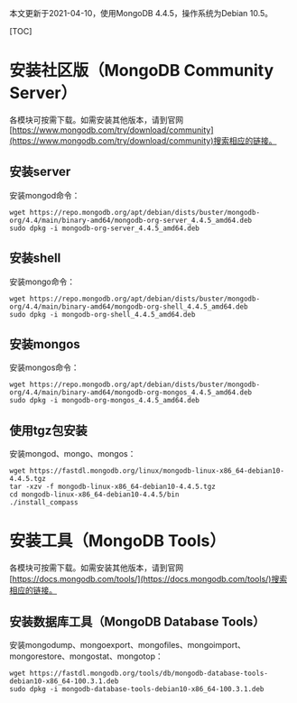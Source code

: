 本文更新于2021-04-10，使用MongoDB 4.4.5，操作系统为Debian 10.5。

[TOC]

# 安装社区版（MongoDB Community Server）

各模块可按需下载。如需安装其他版本，请到官网[https://www.mongodb.com/try/download/community](https://www.mongodb.com/try/download/community)搜索相应的链接。

## 安装server

安装mongod命令：

```shell
wget https://repo.mongodb.org/apt/debian/dists/buster/mongodb-org/4.4/main/binary-amd64/mongodb-org-server_4.4.5_amd64.deb
sudo dpkg -i mongodb-org-server_4.4.5_amd64.deb
```

## 安装shell

安装mongo命令：

```shell
wget https://repo.mongodb.org/apt/debian/dists/buster/mongodb-org/4.4/main/binary-amd64/mongodb-org-shell_4.4.5_amd64.deb
sudo dpkg -i mongodb-org-shell_4.4.5_amd64.deb
```

## 安装mongos

安装mongos命令：

```shell
wget https://repo.mongodb.org/apt/debian/dists/buster/mongodb-org/4.4/main/binary-amd64/mongodb-org-mongos_4.4.5_amd64.deb
sudo dpkg -i mongodb-org-mongos_4.4.5_amd64.deb
```

## 使用tgz包安装

安装mongod、mongo、mongos：

```shell
wget https://fastdl.mongodb.org/linux/mongodb-linux-x86_64-debian10-4.4.5.tgz
tar -xzv -f mongodb-linux-x86_64-debian10-4.4.5.tgz
cd mongodb-linux-x86_64-debian10-4.4.5/bin
./install_compass
```

# 安装工具（MongoDB Tools）

各模块可按需下载。如需安装其他版本，请到官网[https://docs.mongodb.com/tools/](https://docs.mongodb.com/tools/)搜索相应的链接。

## 安装数据库工具（MongoDB Database Tools）

安装mongodump、mongoexport、mongofiles、mongoimport、mongorestore、mongostat、mongotop：

```shell
wget https://fastdl.mongodb.org/tools/db/mongodb-database-tools-debian10-x86_64-100.3.1.deb
sudo dpkg -i mongodb-database-tools-debian10-x86_64-100.3.1.deb
```
